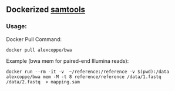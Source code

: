 ## Dockerized  [samtools](http://www.htslib.org/)

### Usage:

Docker Pull Command:

```
docker pull alexcoppe/bwa
```

Example (bwa mem for paired-end Illumina reads):

```
docker run --rm -it -v  ~/reference:/reference -v $(pwd):/data  alexcoppe/bwa mem -M -t 8 reference/reference /data/1.fastq /data/2.fastq  > mapping.sam

```
